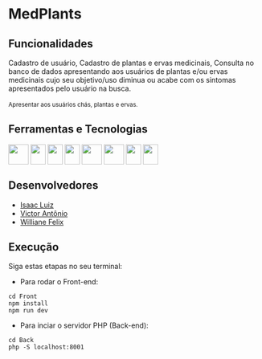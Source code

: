 # MedPlants


## Funcionalidades

Cadastro de usuário, Cadastro de plantas e ervas medicinais, Consulta no banco de dados apresentando aos usuários de plantas e/ou ervas medicinais cujo seu objetivo/uso diminua ou acabe com os sintomas apresentados pelo usuário na busca.
<br><br>
<sub/>Apresentar aos usuários chás, plantas e ervas.

## Ferramentas e Tecnologias 

<div style="display: inline_block">
  <img align="center" width="40" height="40" src="https://cdn.jsdelivr.net/gh/devicons/devicon/icons/svelte/svelte-original-wordmark.svg"/>
  <img align="center" width="30" height="40" src="https://cdn.jsdelivr.net/gh/devicons/devicon/icons/javascript/javascript-original.svg" />
  <img align="center" width="30" height="40" src="https://cdn.jsdelivr.net/gh/devicons/devicon/icons/html5/html5-original.svg" />
  <img align="center" width="30" height="40" src="https://cdn.jsdelivr.net/gh/devicons/devicon/icons/css3/css3-original.svg" />
  <img align="center" width="40" height="40" src="https://cdn.jsdelivr.net/gh/devicons/devicon/icons/php/php-plain.svg" />
  <img align="center" width="40" height="40" src="https://cdn.jsdelivr.net/gh/devicons/devicon/icons/mysql/mysql-original-wordmark.svg" />
  <img align="center" width="30" height="40" src="https://cdn.jsdelivr.net/gh/devicons/devicon/icons/git/git-original.svg"/>
  <img align="center" width="30" height="40"src="https://cdn.jsdelivr.net/gh/devicons/devicon/icons/bootstrap/bootstrap-original.svg" />
</div>

## Desenvolvedores 

- <a href="https://github.com/IsaacLuiz88"> Isaac Luiz </a>
- <a href="https://github.com/victor16042002"> Victor Antônio </a>
- <a href="https://github.com/willyfelix"> Williane Felix </a>   


## Execução

Siga estas etapas no seu terminal:

- Para rodar o Front-end:

```
cd Front
npm install
npm run dev

```

- Para inciar o servidor PHP (Back-end):

```
cd Back
php -S localhost:8001

```
